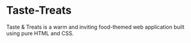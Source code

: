 # Taste-Treats
Taste &amp; Treats is a warm and inviting food-themed web application built using pure HTML and CSS.
